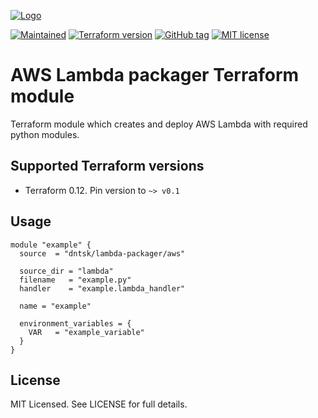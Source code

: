 [![Logo](https://dntsk.dev/assets/logo_transparent_crop_360.png)](https://dntsk.dev)

[![Maintained](https://img.shields.io/badge/maintained%20by-dntsk.dev-blue.svg)](https://dntsk.dev/) [![Terraform version](https://img.shields.io/badge/terraform-~>%20v0.12.24-33cc33.svg)](https://github.com/hashicorp/terraform/releases) [![GitHub tag](https://img.shields.io/github/tag/dntsk/terraform-aws-lambda-packager.svg)](https://github.com/dntsk/terraform-aws-lambda-packager/tags/) [![MIT license](https://img.shields.io/badge/license-MIT-blue.svg)](https://opensource.org/licenses/MIT)

# AWS Lambda packager Terraform module

Terraform module which creates and deploy AWS Lambda with required python modules.

## Supported Terraform versions

* Terraform 0.12. Pin version to `~> v0.1`

## Usage

```hcl
module "example" {
  source  = "dntsk/lambda-packager/aws"

  source_dir = "lambda"
  filename   = "example.py"
  handler    = "example.lambda_handler"

  name = "example"

  environment_variables = {
    VAR   = "example_variable"
  }
}
```

## License

MIT Licensed. See LICENSE for full details.
